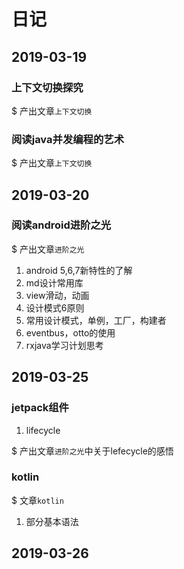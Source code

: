 # 日记

## 2019-03-19

### 上下文切换探究

$ 产出文章`上下文切换`

### 阅读java并发编程的艺术

$ 产出文章`上下文切换`

## 2019-03-20

### 阅读android进阶之光

$ 产出文章`进阶之光`

1. android 5,6,7新特性的了解
2. md设计常用库
3. view滑动，动画
4. 设计模式6原则
5. 常用设计模式，单例，工厂，构建者
6. eventbus，otto的使用
7. rxjava学习计划思考

## 2019-03-25

### jetpack组件

1. lifecycle

$ 产出文章`进阶之光`中关于lefecycle的感悟

### kotlin

$ 文章`kotlin`

1. 部分基本语法

## 2019-03-26

